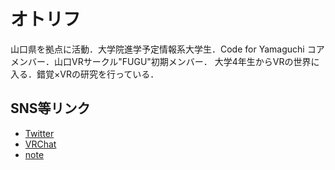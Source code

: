 # オトリフ

山口県を拠点に活動．大学院進学予定情報系大学生．Code for Yamaguchi コアメンバー．山口VRサークル"FUGU"初期メンバー．
大学4年生からVRの世界に入る．錯覚×VRの研究を行っている．
## SNS等リンク
- [Twitter](https://x.com/Otoriff_VR)
- [VRChat](https://vrchat.com/home/user/usr_280a2ecc-6287-48c4-8dde-0ed41c1abcba)
- [note](https://note.com/otoriff)

